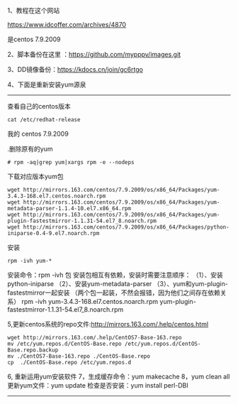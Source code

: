 1、教程在这个网站

https://www.idcoffer.com/archives/4870

是centos 7.9.2009

2、脚本备份在这里 ：https://github.com/mypppv/images.git

3、DD镜像备份：https://kdocs.cn/join/gc6rtgo



4、下面是重新安装yum源泉



------------------------------------------------------------------------------------------------------------------------------------

 查看自己的centos版本  

```
cat /etc/redhat-release
```

我的 centos  7.9.2009

 .删除原有的yum

```
# rpm -aq|grep yum|xargs rpm -e --nodeps
```

下载对应版本yum包

```
wget http://mirrors.163.com/centos/7.9.2009/os/x86_64/Packages/yum-3.4.3-168.el7.centos.noarch.rpm
wget http://mirrors.163.com/centos/7.9.2009/os/x86_64/Packages/yum-metadata-parser-1.1.4-10.el7.x86_64.rpm
wget http://mirrors.163.com/centos/7.9.2009/os/x86_64/Packages/yum-plugin-fastestmirror-1.1.31-54.el7_8.noarch.rpm
wget http://mirrors.163.com/centos/7.9.2009/os/x86_64/Packages/python-iniparse-0.4-9.el7.noarch.rpm
```

安装

```
rpm -ivh yum-*
```

安装命令：rpm -ivh 包
安装包相互有依赖，安装时需要注意顺序：
（1）、安装python-iniparse
（2）、安装yum-metadata-parser
（3）、yum和yum-plugin-fastestmirror一起安装
（两个包一起装，不然会报错，因为他们之间存在依赖关系）
rpm -ivh yum-3.4.3-168.el7.centos.noarch.rpm yum-plugin-fastestmirror-1.1.31-54.el7_8.noarch.rpm



5,更新centos系统的repo文件:http://mirrors.163.com/.help/centos.html

```
wget http://mirrors.163.com/.help/CentOS7-Base-163.repo
mv /etc/yum.repos.d/CentOS-Base.repo /etc/yum.repos.d/CentOS-Base.repo.backup
mv ./CentOS7-Base-163.repo ./CentOS-Base.repo
cp  ./CentOS-Base.repo /etc/yum.repos.d
```

6, 重新运用yum安装软件
7，生成缓存命令：yum makecache
8，yum clean all
更新yum文件：yum update
检查是否安装：yum install perl-DBI

------------------------------------------------------------------------------------------------------------------------------------

